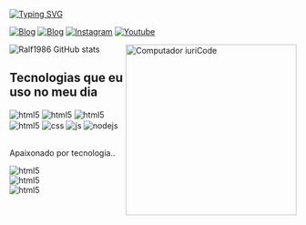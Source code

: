 [![Typing SVG](https://readme-typing-svg.demolab.com/?lines=Ola!+eu+sou+o+Ralf;E+estudo+ADS+na+Feevale)](https://git.io/typing-svg)

[![Blog](https://img.shields.io/badge/LinkedIn-0077B5?style=for-the-badge&logo=linkedin&logoColor=white/)](https://www.linkedin.com/in/ralf1986)
[![Blog](https://img.shields.io/badge/Gmail-D14836?style=for-the-badge&logo=gmail&logoColor=white/)](ralfsantos.oliveira@gmail.com)
[![Instagram](https://img.shields.io/badge/Instagram-E4405F?style=for-the-badge&logo=instagram&logoColor=white)](https://www.instagram.com/ralf_shum4cher/)
[![Youtube](https://img.shields.io/badge/YouTube-FF0000?style=for-the-badge&logo=youtube&logoColor=white)](https://www.youtube.com/channel/UC2YghKkXmsa0ZaFfYK5Ppew)

<img src="https://raw.githubusercontent.com/MicaelliMedeiros/micaellimedeiros/master/image/computer-illustration.png" min-width="200px" max-width="200px" width="300px" align="right" alt="Computador iuriCode">

![Ralf1986 GitHub stats](https://github-readme-stats.vercel.app/api?username=Ralf1986&theme=transparent&count_private=true)



## Tecnologias que eu uso no meu dia

<div style="display: inline_block">
  <img align="center" alt="html5" src="https://img.shields.io/badge/Java-ED8B00?style=for-the-badge&logo=openjdk&logoColor=white" />
  <img align="center" alt="html5" src="https://img.shields.io/badge/Spring-6DB33F?style=for-the-badge&logo=spring&logoColor=white" />
  <img align="center" alt="html5" src="https://img.shields.io/badge/PostgreSQL-316192?style=for-the-badge&logo=postgresql&logoColor=white" />
  <img align="center" alt="html5" src="https://img.shields.io/badge/HTML5-E34F26?style=for-the-badge&logo=html5&logoColor=white" />
  <img align="center" alt="css" src="https://img.shields.io/badge/CSS3-1572B6?style=for-the-badge&logo=css3&logoColor=white" />
  <img align="center" alt="js" src="https://img.shields.io/badge/JavaScript-F7DF1E?style=for-the-badge&logo=javascript&logoColor=black" />
  <img align="center" alt="nodejs" src="https://img.shields.io/badge/GIT-E44C30?style=for-the-badge&logo=git&logoColor=white" />
</div><br/>




Apaixonado por tecnologia..




<div style="display: inline_block">
  <img align="center" alt="html5" src="https://img.shields.io/badge/Eclipse-2C2255?style=for-the-badge&logo=eclipse&logoColor=dracula" />

<div style="display: inline_block">
  <img align="center" alt="html5" src="https://img.shields.io/badge/IntelliJ_IDEA-000000.svg?style=for-the-badge&logo=intellij-idea&logoColor=dracula" />


  <div style="display: inline_block">
  <img align="center" alt="html5" src="https://img.shields.io/badge/Visual_Studio_Code-0078D4?style=for-the-badge&logo=visual%20studio%20code&logoColor=dracula" />

